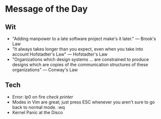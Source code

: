 # Message of the Day

## Wit

* "Adding manpower to a late software project make's it later." — Brook's Law
* "It always takes longer than you expect, even when you take into account Hofstadter's Law" — Hofstadter's Law
* "Organizations which design systems ... are constrained to produce designs which are copies of the communication structures of these organizations" — Conway's Law

## Tech
* Error: lp0 on fire *check printer*
* Modes in Vim are great; just press ESC whenever you aren't sure to go back to normal mode. :wq
* Kernel Panic at the Disco